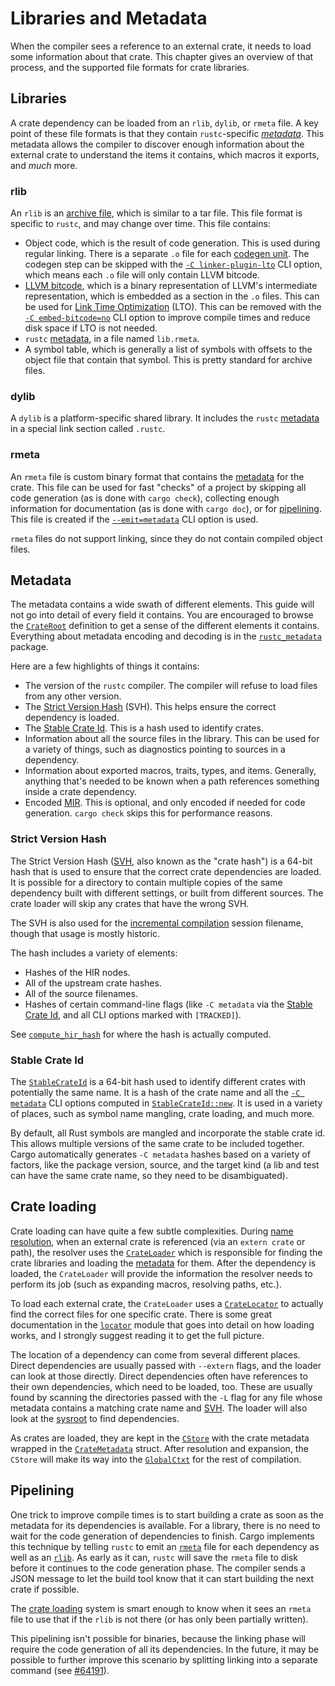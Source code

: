 # Libraries and Metadata

When the compiler sees a reference to an external crate, it needs to load some
information about that crate. This chapter gives an overview of that process,
and the supported file formats for crate libraries.

## Libraries

A crate dependency can be loaded from an `rlib`, `dylib`, or `rmeta` file. A
key point of these file formats is that they contain `rustc`-specific
[*metadata*](#metadata). This metadata allows the compiler to discover enough
information about the external crate to understand the items it contains,
which macros it exports, and *much* more.

### rlib

An `rlib` is an [archive file], which is similar to a tar file. This file
format is specific to `rustc`, and may change over time. This file contains:

* Object code, which is the result of code generation. This is used during
  regular linking. There is a separate `.o` file for each [codegen unit]. The
  codegen step can be skipped with the [`-C
  linker-plugin-lto`][linker-plugin-lto] CLI option, which means each `.o`
  file will only contain LLVM bitcode.
* [LLVM bitcode], which is a binary representation of LLVM's intermediate
  representation, which is embedded as a section in the `.o` files. This can
  be used for [Link Time Optimization] (LTO). This can be removed with the
  [`-C embed-bitcode=no`][embed-bitcode] CLI option to improve compile times
  and reduce disk space if LTO is not needed.
* `rustc` [metadata], in a file named `lib.rmeta`.
* A symbol table, which is generally a list of symbols with offsets to the
  object file that contain that symbol. This is pretty standard for archive
  files.

[archive file]: https://en.wikipedia.org/wiki/Ar_(Unix)
[LLVM bitcode]: https://llvm.org/docs/BitCodeFormat.html
[Link Time Optimization]: https://llvm.org/docs/LinkTimeOptimization.html
[codegen unit]: ../backend/codegen.md
[embed-bitcode]: https://doc.rust-lang.org/rustc/codegen-options/index.html#embed-bitcode
[linker-plugin-lto]: https://doc.rust-lang.org/rustc/codegen-options/index.html#linker-plugin-lto

### dylib

A `dylib` is a platform-specific shared library. It includes the `rustc`
[metadata] in a special link section called `.rustc`.

### rmeta

An `rmeta` file is custom binary format that contains the [metadata] for the
crate. This file can be used for fast "checks" of a project by skipping all
code generation (as is done with `cargo check`), collecting enough information
for documentation (as is done with `cargo doc`), or for
[pipelining](#pipelining). This file is created if the
[`--emit=metadata`][emit] CLI option is used.

`rmeta` files do not support linking, since they do not contain compiled
object files.

[emit]: https://doc.rust-lang.org/rustc/command-line-arguments.html#option-emit

## Metadata

The metadata contains a wide swath of different elements. This guide will not
go into detail of every field it contains. You are encouraged to browse the
[`CrateRoot`] definition to get a sense of the different elements it contains.
Everything about metadata encoding and decoding is in the [`rustc_metadata`]
package.

Here are a few highlights of things it contains:

* The version of the `rustc` compiler. The compiler will refuse to load files
  from any other version.
* The [Strict Version Hash](#strict-version-hash) (SVH). This helps ensure the
  correct dependency is loaded.
* The [Stable Crate Id](#stable-crate-id). This is a hash used
  to identify crates.
* Information about all the source files in the library. This can be used for
  a variety of things, such as diagnostics pointing to sources in a
  dependency.
* Information about exported macros, traits, types, and items. Generally,
  anything that's needed to be known when a path references something inside a
  crate dependency.
* Encoded [MIR]. This is optional, and only encoded if needed for code
  generation. `cargo check` skips this for performance reasons.

[`CrateRoot`]: https://doc.rust-lang.org/nightly/nightly-rustc/rustc_metadata/rmeta/struct.CrateRoot.html
[`rustc_metadata`]: https://doc.rust-lang.org/nightly/nightly-rustc/rustc_metadata/index.html
[MIR]: ../mir/index.md

### Strict Version Hash

The Strict Version Hash ([SVH], also known as the "crate hash") is a 64-bit
hash that is used to ensure that the correct crate dependencies are loaded. It
is possible for a directory to contain multiple copies of the same dependency
built with different settings, or built from different sources. The crate
loader will skip any crates that have the wrong SVH.

The SVH is also used for the [incremental compilation] session filename,
though that usage is mostly historic.

The hash includes a variety of elements:

* Hashes of the HIR nodes.
* All of the upstream crate hashes.
* All of the source filenames.
* Hashes of certain command-line flags (like `-C metadata` via the [Stable
  Crate Id](#stable-crate-id), and all CLI options marked with `[TRACKED]`).

See [`compute_hir_hash`] for where the hash is actually computed.

[SVH]: https://doc.rust-lang.org/nightly/nightly-rustc/rustc_data_structures/svh/struct.Svh.html
[incremental compilation]: ../queries/incremental-compilation.md
[`compute_hir_hash`]: https://doc.rust-lang.org/nightly/nightly-rustc/rustc_ast_lowering/fn.compute_hir_hash.html

### Stable Crate Id

The [`StableCrateId`] is a 64-bit hash used to identify different crates with
potentially the same name. It is a hash of the crate name and all the
[`-C metadata`] CLI options computed in [`StableCrateId::new`]. It is
used in a variety of places, such as symbol name mangling, crate loading, and
much more.

By default, all Rust symbols are mangled and incorporate the stable crate id.
This allows multiple versions of the same crate to be included together. Cargo
automatically generates `-C metadata` hashes based on a variety of factors,
like the package version, source, and the target kind (a lib and test can have
the same crate name, so they need to be disambiguated).

[`StableCrateId`]: https://doc.rust-lang.org/nightly/nightly-rustc/rustc_span/def_id/struct.StableCrateId.html
[`StableCrateId::new`]: https://doc.rust-lang.org/nightly/nightly-rustc/rustc_span/def_id/struct.StableCrateId.html#method.new
[`-C metadata`]: https://doc.rust-lang.org/rustc/codegen-options/index.html#metadata

## Crate loading

Crate loading can have quite a few subtle complexities. During [name
resolution], when an external crate is referenced (via an `extern crate` or
path), the resolver uses the [`CrateLoader`] which is responsible for finding
the crate libraries and loading the [metadata] for them. After the dependency
is loaded, the `CrateLoader` will provide the information the resolver needs
to perform its job (such as expanding macros, resolving paths, etc.).

To load each external crate, the `CrateLoader` uses a [`CrateLocator`] to
actually find the correct files for one specific crate. There is some great
documentation in the [`locator`] module that goes into detail on how loading
works, and I strongly suggest reading it to get the full picture.

The location of a dependency can come from several different places. Direct
dependencies are usually passed with `--extern` flags, and the loader can look
at those directly. Direct dependencies often have references to their own
dependencies, which need to be loaded, too. These are usually found by
scanning the directories passed with the `-L` flag for any file whose metadata
contains a matching crate name and [SVH](#strict-version-hash). The loader
will also look at the [sysroot] to find dependencies.

As crates are loaded, they are kept in the [`CStore`] with the crate metadata
wrapped in the [`CrateMetadata`] struct. After resolution and expansion, the
`CStore` will make its way into the [`GlobalCtxt`] for the rest of
compilation.

[name resolution]: ../name-resolution.md
[`CrateLoader`]: https://doc.rust-lang.org/nightly/nightly-rustc/rustc_metadata/creader/struct.CrateLoader.html
[`CrateLocator`]: https://doc.rust-lang.org/nightly/nightly-rustc/rustc_metadata/locator/struct.CrateLocator.html
[`locator`]: https://doc.rust-lang.org/nightly/nightly-rustc/rustc_metadata/locator/index.html
[`CStore`]: https://doc.rust-lang.org/nightly/nightly-rustc/rustc_metadata/creader/struct.CStore.html
[`CrateMetadata`]: https://doc.rust-lang.org/nightly/nightly-rustc/rustc_metadata/rmeta/decoder/struct.CrateMetadata.html
[`GlobalCtxt`]: https://doc.rust-lang.org/nightly/nightly-rustc/rustc_middle/ty/struct.GlobalCtxt.html
[sysroot]: ../building/bootstrapping/what-bootstrapping-does.md#what-is-a-sysroot

## Pipelining

One trick to improve compile times is to start building a crate as soon as the
metadata for its dependencies is available. For a library, there is no need to
wait for the code generation of dependencies to finish. Cargo implements this
technique by telling `rustc` to emit an [`rmeta`](#rmeta) file for each
dependency as well as an [`rlib`](#rlib). As early as it can, `rustc` will
save the `rmeta` file to disk before it continues to the code generation
phase. The compiler sends a JSON message to let the build tool know that it
can start building the next crate if possible.

The [crate loading](#crate-loading) system is smart enough to know when it
sees an `rmeta` file to use that if the `rlib` is not there (or has only been
partially written).

This pipelining isn't possible for binaries, because the linking phase will
require the code generation of all its dependencies. In the future, it may be
possible to further improve this scenario by splitting linking into a separate
command (see [#64191]).

[#64191]: https://github.com/rust-lang/rust/issues/64191

[metadata]: #metadata
